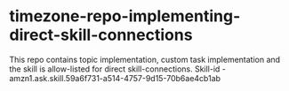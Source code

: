 # timezone-repo-implementing-direct-skill-connections

This repo contains topic implementation, custom task implementation and the skill is allow-listed for direct skill-connections.
Skill-id - amzn1.ask.skill.59a6f731-a514-4757-9d15-70b6ae4cb1ab
